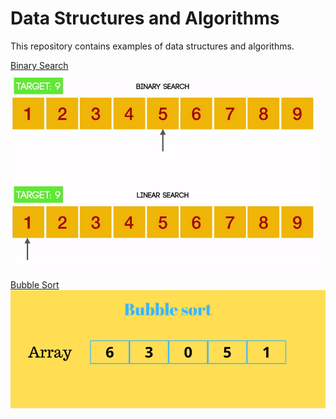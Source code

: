 # Data Structures and Algorithms

This repository contains examples of data structures and algorithms.

[Binary Search](https://github.com/joshua-robison/Data-Structures-and-Algorithms/blob/main/src/algorithms/binary-search.js)<br>
<img src="https://github.com/joshua-robison/Data-Structures-and-Algorithms/blob/main/ref/algorithms/binary-search.gif">

[Bubble Sort](https://github.com/joshua-robison/Data-Structures-and-Algorithms/blob/main/src/algorithms/bubble-sort.js)<br>
<img src="https://github.com/joshua-robison/Data-Structures-and-Algorithms/blob/main/ref/algorithms/bubble-sort.gif">
